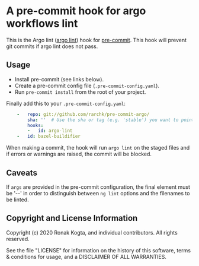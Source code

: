 # A pre-commit hook for argo workflows lint

This is the Argo lint ([argo lint](https://angular.io/cli/lint)) hook for [pre-commit](https://pre-commit.com). This hook will prevent git commits if argo lint does not pass.

## Usage

- Install pre-commit (see links below).
- Create a pre-commit config file (`.pre-commit-config.yaml`).
- Run `pre-commit install` from the root of your project.

Finally add this to your `.pre-commit-config.yaml`:

```yaml
    -   repo: git://github.com/rarchk/pre-commit-argo/
        sha: ''  # Use the sha or tag (e.g. 'stable') you want to point at
        hooks:
        -   id: argo-lint
	-   id: bazel-buildifier

```

When making a commit, the hook will run `argo lint` on the staged files and if errors or warnings are raised, the commit will be blocked.

## Caveats

If `args` are provided in the pre-commit configuration, the final element must be '--' in order to distinguish between `ng lint` options and the filenames to be linted.


## Copyright and License Information

Copyright (c) 2020 Ronak Kogta, and individual contributors. All rights reserved.

See the file "LICENSE" for information on the history of this software, terms & conditions for usage, and a DISCLAIMER OF ALL WARRANTIES.
